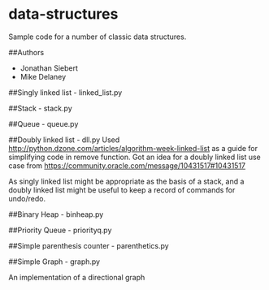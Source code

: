 data-structures
===============

Sample code for a number of classic data structures.

##Authors
* Jonathan Siebert
* Mike Delaney

##Singly linked list - linked_list.py

##Stack - stack.py

##Queue - queue.py

##Doubly linked list - dll.py
Used http://python.dzone.com/articles/algorithm-week-linked-list as a guide for simplifying code in remove function.
Got an idea for a doubly linked list use case from https://community.oracle.com/message/10431517#10431517

As singly linked list might be appropriate as the basis of a stack, and a doubly linked list might be useful to keep a record of commands for undo/redo.

##Binary Heap - binheap.py

##Priority Queue - priorityq.py

##Simple parenthesis counter - parenthetics.py

##Simple Graph - graph.py

An implementation of a directional graph
